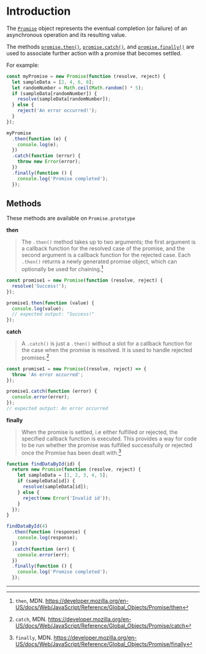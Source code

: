 # Introduction

The [`Promise`][promise-docs] object represents the eventual completion (or failure) of an
asynchronous operation and its resulting value.

The methods [`promise.then()`][promise-then], [`promise.catch()`][promise-catch], and [`promise.finally()`][promise-finally] are used to associate further action with a promise that becomes settled.

For example:

```javascript
const myPromise = new Promise(function (resolve, reject) {
  let sampleData = [2, 4, 6, 8];
  let randomNumber = Math.ceil(Math.random() * 5);
  if (sampleData[randomNumber]) {
    resolve(sampleData[randomNumber]);
  } else {
    reject('An error occurred!');
  }
});

myPromise
  .then(function (e) {
    console.log(e);
  })
  .catch(function (error) {
    throw new Error(error);
  })
  .finally(function () {
    console.log('Promise completed');
  });
```

## Methods

These methods are available on `Promise.prototype`

**then**

> The `.then()` method takes up to two arguments; the first argument is a callback function for the resolved case of the promise, and the second argument is a callback function for the rejected case. Each `.then()` returns a newly generated promise object, which can optionally be used for chaining.[^1]

```javascript
const promise1 = new Promise(function (resolve, reject) {
  resolve('Success!');
});

promise1.then(function (value) {
  console.log(value);
  // expected output: "Success!"
});
```

**catch**

> A `.catch()` is just a `.then()` without a slot for a callback function for the case when the promise is resolved. It is used to handle rejected promises.[^2]

```javascript
const promise1 = new Promise((resolve, reject) => {
  throw 'An error occurred';
});

promise1.catch(function (error) {
  console.error(error);
});
// expected output: An error occurred
```

**finally**

> When the promise is settled, i.e either fulfilled or rejected, the specified callback function is executed. This provides a way for code to be run whether the promise was fulfilled successfully or rejected once the Promise has been dealt with.[^3]

```javascript
function findDataById(id) {
  return new Promise(function (resolve, reject) {
    let sampleData = [1, 2, 3, 4, 5];
    if (sampleData[id]) {
      resolve(sampleData[id]);
    } else {
      reject(new Error('Invalid id'));
    }
  });
}

findDataById(4)
  .then(function (response) {
    console.log(response);
  })
  .catch(function (err) {
    console.error(err);
  })
  .finally(function () {
    console.log('Promise completed');
  });
```

---

[^1]: `then`, MDN. https://developer.mozilla.org/en-US/docs/Web/JavaScript/Reference/Global_Objects/Promise/then
[^2]: `catch`, MDN. https://developer.mozilla.org/en-US/docs/Web/JavaScript/Reference/Global_Objects/Promise/catch
[^3]: `finally`, MDN. https://developer.mozilla.org/en-US/docs/Web/JavaScript/Reference/Global_Objects/Promise/finally

[promise-docs]: https://developer.mozilla.org/en-US/docs/Web/JavaScript/Reference/Global_Objects/Promise
[promise-catch]: https://developer.mozilla.org/en-US/docs/Web/JavaScript/Reference/Global_Objects/Promise/catch
[promise-then]: https://developer.mozilla.org/en-US/docs/Web/JavaScript/Reference/Global_Objects/Promise/then
[promise-finally]: https://developer.mozilla.org/en-US/docs/Web/JavaScript/Reference/Global_Objects/Promise/finally
